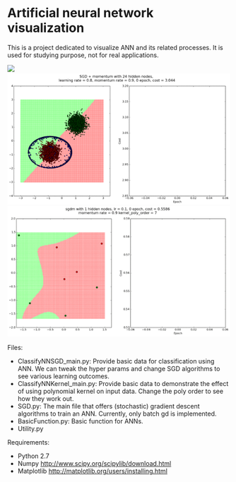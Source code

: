 Artificial neural network visualization
=======================================

This is a project dedicated to visualize ANN and its related processes. It is used for studying purpose, not for real applications.

![](img/sgd.gif?raw=true)
![](img/sgdm.gif?raw=true)
![](img/sgdm-kernel.gif?raw=true)

Files:

- ClassifyNNSGD_main.py: Provide basic data for classification using ANN. We can tweak the hyper params and change SGD algorithms to see various learning outcomes.
- ClassifyNNKernel_main.py: Provide basic data to demonstrate the effect of using polynomial kernel on input data. Change the poly order to see how they work out.
- SGD.py: The main file that offers (stochastic) gradient descent algorithms to train an ANN. Currently, only batch gd is implemented.
- BasicFunction.py: Basic function for ANNs.
- Utility.py

Requirements:
- Python 2.7
- Numpy http://www.scipy.org/scipylib/download.html
- Matplotlib http://matplotlib.org/users/installing.html
